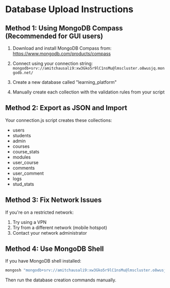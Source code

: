 # Database Upload Instructions

## Method 1: Using MongoDB Compass (Recommended for GUI users)

1. Download and install MongoDB Compass from: https://www.mongodb.com/products/compass

2. Connect using your connection string:
   `mongodb+srv://amitchausali9:xw3Gko5r9lC1nsMu@lmscluster.o8wusjq.mongodb.net/`

3. Create a new database called "learning_platform"

4. Manually create each collection with the validation rules from your script

## Method 2: Export as JSON and Import

Your connection.js script creates these collections:
- users
- students  
- admin
- courses
- course_stats
- modules
- user_course
- comments
- user_comment
- logs
- stud_stats

## Method 3: Fix Network Issues

If you're on a restricted network:
1. Try using a VPN
2. Try from a different network (mobile hotspot)
3. Contact your network administrator

## Method 4: Use MongoDB Shell

If you have MongoDB shell installed:
```bash
mongosh "mongodb+srv://amitchausali9:xw3Gko5r9lC1nsMu@lmscluster.o8wusjq.mongodb.net/"
```

Then run the database creation commands manually.
